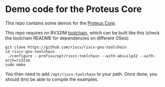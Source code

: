 # Demo code for the Proteus Core

This repo contains some demos for the [Proteus Core](https://gitlab.com/ProteusCore/ProteusCore).

This repo requires nn RV32IM [toolchain](https://github.com/riscv/riscv-gnu-toolchain), which can be built like this (check the toolchain README for dependencies on different OSes):

```
git clone https://github.com/riscv/riscv-gnu-toolchain
cd riscv-gnu-toolchain
 ./configure --prefix=/opt/riscv-toolchain --with-abi=ilp32 --with-arch=rv32im
sudo make
```

You then need to add `/opt/riscv-toolchain` to your path. Once done, you should (tm) be able to compile the examples.